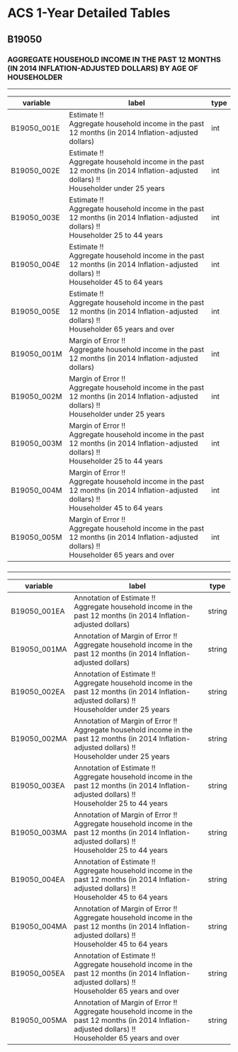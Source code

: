 # ACS 1-Year Detailed Tables

## B19050

### AGGREGATE HOUSEHOLD INCOME IN THE PAST 12 MONTHS (IN 2014 INFLATION-ADJUSTED DOLLARS) BY AGE OF HOUSEHOLDER

___

| variable | label | type |
| ----- | ----- | ----- |
| B19050_001E | Estimate !!<br>Aggregate household income in the past 12 months (in 2014 Inflation-adjusted dollars) | int |
| B19050_002E | Estimate !!<br>Aggregate household income in the past 12 months (in 2014 Inflation-adjusted dollars) !!<br>Householder under 25 years | int |
| B19050_003E | Estimate !!<br>Aggregate household income in the past 12 months (in 2014 Inflation-adjusted dollars) !!<br>Householder 25 to 44 years | int |
| B19050_004E | Estimate !!<br>Aggregate household income in the past 12 months (in 2014 Inflation-adjusted dollars) !!<br>Householder 45 to 64 years | int |
| B19050_005E | Estimate !!<br>Aggregate household income in the past 12 months (in 2014 Inflation-adjusted dollars) !!<br>Householder 65 years and over | int |
| B19050_001M | Margin of Error !!<br>Aggregate household income in the past 12 months (in 2014 Inflation-adjusted dollars) | int |
| B19050_002M | Margin of Error !!<br>Aggregate household income in the past 12 months (in 2014 Inflation-adjusted dollars) !!<br>Householder under 25 years | int |
| B19050_003M | Margin of Error !!<br>Aggregate household income in the past 12 months (in 2014 Inflation-adjusted dollars) !!<br>Householder 25 to 44 years | int |
| B19050_004M | Margin of Error !!<br>Aggregate household income in the past 12 months (in 2014 Inflation-adjusted dollars) !!<br>Householder 45 to 64 years | int |
| B19050_005M | Margin of Error !!<br>Aggregate household income in the past 12 months (in 2014 Inflation-adjusted dollars) !!<br>Householder 65 years and over | int |
### 

___

| variable | label | type |
| ----- | ----- | ----- |
| B19050_001EA | Annotation of Estimate !!<br>Aggregate household income in the past 12 months (in 2014 Inflation-adjusted dollars) | string |
| B19050_001MA | Annotation of Margin of Error !!<br>Aggregate household income in the past 12 months (in 2014 Inflation-adjusted dollars) | string |
| B19050_002EA | Annotation of Estimate !!<br>Aggregate household income in the past 12 months (in 2014 Inflation-adjusted dollars) !!<br>Householder under 25 years | string |
| B19050_002MA | Annotation of Margin of Error !!<br>Aggregate household income in the past 12 months (in 2014 Inflation-adjusted dollars) !!<br>Householder under 25 years | string |
| B19050_003EA | Annotation of Estimate !!<br>Aggregate household income in the past 12 months (in 2014 Inflation-adjusted dollars) !!<br>Householder 25 to 44 years | string |
| B19050_003MA | Annotation of Margin of Error !!<br>Aggregate household income in the past 12 months (in 2014 Inflation-adjusted dollars) !!<br>Householder 25 to 44 years | string |
| B19050_004EA | Annotation of Estimate !!<br>Aggregate household income in the past 12 months (in 2014 Inflation-adjusted dollars) !!<br>Householder 45 to 64 years | string |
| B19050_004MA | Annotation of Margin of Error !!<br>Aggregate household income in the past 12 months (in 2014 Inflation-adjusted dollars) !!<br>Householder 45 to 64 years | string |
| B19050_005EA | Annotation of Estimate !!<br>Aggregate household income in the past 12 months (in 2014 Inflation-adjusted dollars) !!<br>Householder 65 years and over | string |
| B19050_005MA | Annotation of Margin of Error !!<br>Aggregate household income in the past 12 months (in 2014 Inflation-adjusted dollars) !!<br>Householder 65 years and over | string |

